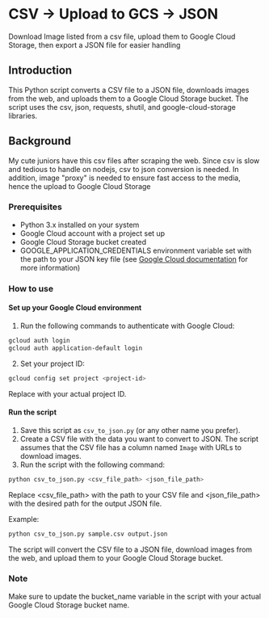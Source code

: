 # CSV -> Upload to GCS -> JSON
Download Image listed from a csv file, upload them to Google Cloud Storage, then export a JSON file for easier handling

## Introduction
This Python script converts a CSV file to a JSON file, downloads images from the web, and uploads them to a Google Cloud Storage bucket. The script uses the csv, json, requests, shutil, and google-cloud-storage libraries.

## Background
My cute juniors have this csv files after scraping the web. Since csv is slow and tedious to handle on nodejs, csv to json conversion is needed. In addition, image "proxy" is needed to ensure fast access to the media, hence the upload to Google Cloud Storage

### Prerequisites

- Python 3.x installed on your system
- Google Cloud account with a project set up
- Google Cloud Storage bucket created
- GOOGLE_APPLICATION_CREDENTIALS environment variable set with the path to your JSON key file (see [Google Cloud documentation](https://cloud.google.com/docs/authentication/getting-started) for more information)

### How to use
#### Set up your Google Cloud environment

1. Run the following commands to authenticate with Google Cloud:
```bash
gcloud auth login
gcloud auth application-default login
```
2. Set your project ID:
```bash
gcloud config set project <project-id>
```
Replace <project-id> with your actual project ID.

#### Run the script

1. Save this script as `csv_to_json.py` (or any other name you prefer).
2. Create a CSV file with the data you want to convert to JSON. The script assumes that the CSV file has a column named `Image` with URLs to download images.
3. Run the script with the following command:
```bash
python csv_to_json.py <csv_file_path> <json_file_path>
```
Replace <csv_file_path> with the path to your CSV file and <json_file_path> with the desired path for the output JSON file.

Example:
```bash
python csv_to_json.py sample.csv output.json
```
The script will convert the CSV file to a JSON file, download images from the web, and upload them to your Google Cloud Storage bucket.

### Note
Make sure to update the bucket_name variable in the script with your actual Google Cloud Storage bucket name.